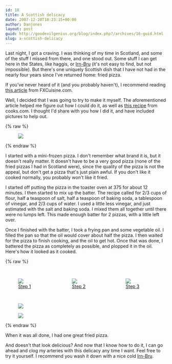 ```yaml
---
id: 18
title: A Scottish delicacy
date: 2007-12-20T18:23:15+00:00
author: Danjones
layout: post
guid: http://goodevilgenius.org/blog/index.php?/archives/16-guid.html
slug: a-scottish-delicacy
---
```

<style type="text/css">.max-width-img {max-width: 8rem;}</style>

Last night, I got a craving. I was thinking of my time in Scotland, and some of the stuff I missed from there, and one stood out. Some stuff I can get here in the States, like haggis, or [Irn-Bru](http://www.irn-bru.co.uk/) (it's not easy to find, but not impossible). But there's one uniquely Scottish dish that I have not had in the nearly four years since I've returned home: fried pizza.

If you've never heard of it (and you probably haven't), I recommend reading [this article](http://fxcuisine.com/default.asp?Display=112) from FXCuisine.com.

Well, I decided that I was going to try to make it myself. The aforementioned article helped me figure out how I could do it, as well as [this recipe](http://www.cooks.com/recipe/xi72h16p/fish-and-chips-batter.html) from cooks.com. I thought I'd share with you how I did it, and have included pictures to help out.

{% raw %}
<figure class="left image-wrap max-width-img">
    <a href="https://www.flickr.com/photos/goodevilgenius/2126001076/">
        <img src="https://farm3.static.flickr.com/2390/2126001076_1b84f35c01_m.jpg" />
    </a>
</figure>
{% endraw %}

I started with a mini-frozen pizza. I don't remember what brand it is, but it doesn't really matter. It doesn't have to be a very good pizza (none of the fried pizzas I had in Scotland were), since the quality of the pizza is not the appeal, but don't get a pizza that's just plain awful. If you don't like it cooked normally, you probably won't like it fried.

I started off putting the pizza in the toaster oven at 375 for about 12 minutes. I then started to mix up the batter. The recipe called for 2/3 cups of flour, half a teaspoon of salt, half a teaspoon of baking soda, a tablespoon of vinegar, and 2/3 cups of water. I used a little less vinegar, and just estimated with the salt and baking soda. I mixed them all together until there were no lumps left. This made enough batter for 2 pizzas, with a little left over.

Once I finished with the batter, I took a frying pan and some vegetable oil. I filled the pan so that the oil would cover about half the pizza. I then waited for the pizza to finish cooking, and the oil to get hot. Once that was done, I battered the pizza as completely as possible, and plopped it in the oil. Here's how it looked as it cooked. 


{% raw %}
<div style="clear:both">&nbsp;</div>
<div style="display:flex">
<figure class="image-wrap" style="flex:1">
  <img src="https://farm3.static.flickr.com/2398/2125225653_1326b83950_m.jpg" />
  <figcaption><a href="https://www.flickr.com/photos/goodevilgenius/2125225653/">Step 1</a></figcaption>
</figure>
<figure class="image-wrap" style="flex:1">
  <img src="https://farm3.static.flickr.com/2263/2125226155_462471a5df_m.jpg" />
  <figcaption><a href="https://www.flickr.com/photos/goodevilgenius/2125226155/">Step 2</a></figcaption>
</figure>
<figure class="image-wrap" style="flex:1">
  <img src="https://farm3.static.flickr.com/2092/2125226755_ddd59f3618_m.jpg" />
  <figcaption><a href="https://www.flickr.com/photos/goodevilgenius/2125226755/">Step 3</a></figcaption>
</figure>
</div>
<div style="clear:both">&nbsp;</div>

<figure class="left image-wrap max-width-img">
    <a href="https://www.flickr.com/photos/goodevilgenius/2126003766/">
        <img src="https://farm3.static.flickr.com/2189/2126003766_1bf7700e4f_m.jpg" />
    </a>
</figure>
<figure class="right image-wrap max-width-img">
    <a href="https://www.flickr.com/photos/goodevilgenius/2126004288/">
        <img src="https://farm3.static.flickr.com/2374/2126004288_e8b47d7178_m.jpg" />
    </a>
</figure>
{% endraw %}

When it was all done, I had one great fried pizza.
  
And doesn't that look delicious? And now that I know how to do it, I can go ahead and clog my arteries with this delicacy any time I want. Feel free to try it yourself. I recommend you wash it down with a nice cold [Irn-Bru](http://www.irn-bru-usa.com/).
